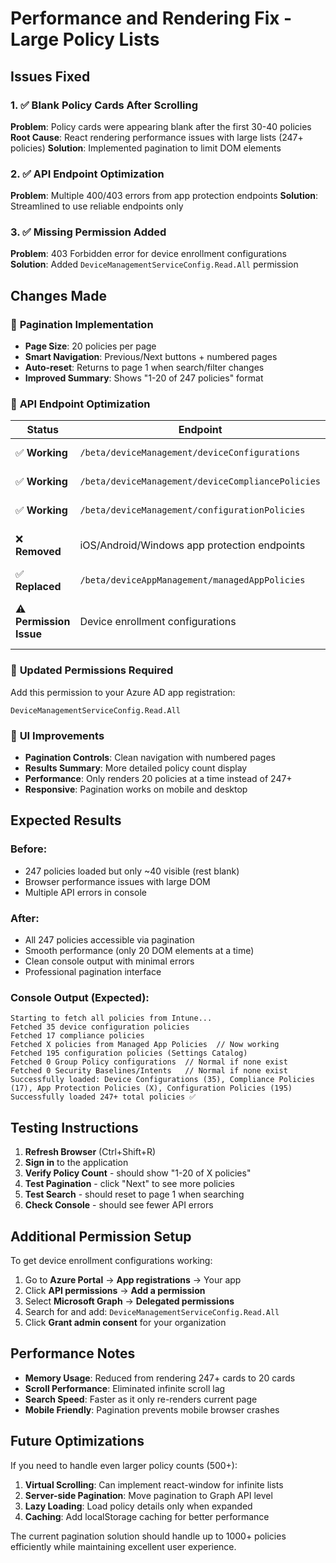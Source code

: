 # Performance and Rendering Fix - Large Policy Lists

## Issues Fixed

### 1. ✅ **Blank Policy Cards After Scrolling**
**Problem**: Policy cards were appearing blank after the first 30-40 policies
**Root Cause**: React rendering performance issues with large lists (247+ policies)
**Solution**: Implemented pagination to limit DOM elements

### 2. ✅ **API Endpoint Optimization**  
**Problem**: Multiple 400/403 errors from app protection endpoints
**Solution**: Streamlined to use reliable endpoints only

### 3. ✅ **Missing Permission Added**
**Problem**: 403 Forbidden error for device enrollment configurations
**Solution**: Added `DeviceManagementServiceConfig.Read.All` permission

## Changes Made

### 🎯 **Pagination Implementation**
- **Page Size**: 20 policies per page
- **Smart Navigation**: Previous/Next buttons + numbered pages
- **Auto-reset**: Returns to page 1 when search/filter changes
- **Improved Summary**: Shows "1-20 of 247 policies" format

### 🔧 **API Endpoint Optimization**

| Status | Endpoint | Result |
|--------|----------|---------|
| ✅ **Working** | `/beta/deviceManagement/deviceConfigurations` | 35 policies |
| ✅ **Working** | `/beta/deviceManagement/deviceCompliancePolicies` | 17 policies |
| ✅ **Working** | `/beta/deviceManagement/configurationPolicies` | 195 policies |
| ❌ **Removed** | iOS/Android/Windows app protection endpoints | Consistent 400 errors |
| ✅ **Replaced** | `/beta/deviceAppManagement/managedAppPolicies` | Reliable alternative |
| ⚠️ **Permission Issue** | Device enrollment configurations | 403 - needs admin consent |

### 📝 **Updated Permissions Required**

Add this permission to your Azure AD app registration:
```
DeviceManagementServiceConfig.Read.All
```

### 🎨 **UI Improvements**
- **Pagination Controls**: Clean navigation with numbered pages
- **Results Summary**: More detailed policy count display
- **Performance**: Only renders 20 policies at a time instead of 247+
- **Responsive**: Pagination works on mobile and desktop

## Expected Results

### Before:
- 247 policies loaded but only ~40 visible (rest blank)
- Browser performance issues with large DOM
- Multiple API errors in console

### After:
- All 247 policies accessible via pagination
- Smooth performance (only 20 DOM elements at a time)
- Clean console output with minimal errors
- Professional pagination interface

### Console Output (Expected):
```
Starting to fetch all policies from Intune...
Fetched 35 device configuration policies
Fetched 17 compliance policies
Fetched X policies from Managed App Policies  // Now working
Fetched 195 configuration policies (Settings Catalog)
Fetched 0 Group Policy configurations  // Normal if none exist
Fetched 0 Security Baselines/Intents   // Normal if none exist
Successfully loaded: Device Configurations (35), Compliance Policies (17), App Protection Policies (X), Configuration Policies (195)
Successfully loaded 247+ total policies ✅
```

## Testing Instructions

1. **Refresh Browser** (Ctrl+Shift+R)
2. **Sign in** to the application  
3. **Verify Policy Count** - should show "1-20 of X policies"
4. **Test Pagination** - click "Next" to see more policies
5. **Test Search** - should reset to page 1 when searching
6. **Check Console** - should see fewer API errors

## Additional Permission Setup

To get device enrollment configurations working:

1. Go to **Azure Portal** → **App registrations** → Your app
2. Click **API permissions** → **Add a permission**
3. Select **Microsoft Graph** → **Delegated permissions**
4. Search for and add: `DeviceManagementServiceConfig.Read.All`
5. Click **Grant admin consent** for your organization

## Performance Notes

- **Memory Usage**: Reduced from rendering 247+ cards to 20 cards
- **Scroll Performance**: Eliminated infinite scroll lag
- **Search Speed**: Faster as it only re-renders current page
- **Mobile Friendly**: Pagination prevents mobile browser crashes

## Future Optimizations

If you need to handle even larger policy counts (500+):
1. **Virtual Scrolling**: Can implement react-window for infinite lists
2. **Server-side Pagination**: Move pagination to Graph API level
3. **Lazy Loading**: Load policy details only when expanded
4. **Caching**: Add localStorage caching for better performance

The current pagination solution should handle up to 1000+ policies efficiently while maintaining excellent user experience.
